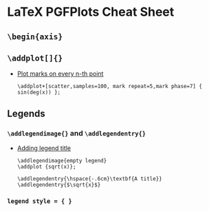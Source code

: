 # LaTeX PGFPlots Cheat Sheet

## `\begin{axis}`

## `\addplot[]{}`
- [Plot marks on every n-th point](http://tex.stackexchange.com/a/239707/23098)

  ```
  \addplot+[scatter,samples=100, mark repeat=5,mark phase=7] { sin(deg(x)) };
  ```

## Legends

### `\addlegendimage{}` and `\addlegendentry{}`
- [Adding legend title](http://tex.stackexchange.com/a/2332/23098)

  ```
  \addlegendimage{empty legend}
  \addplot {sqrt(x)}; 

  \addlegendentry{\hspace{-.6cm}\textbf{A title}}
  \addlegendentry{$\sqrt{x}$}
  ```
  
### `legend style = { }`
